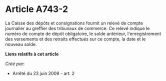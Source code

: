 # Article A743-2

La Caisse des dépôts et consignations fournit un relevé de compte journalier au greffier des tribunaux de commerce. Ce relevé
indique le numéro de compte de dépôt obligatoire, le solde antérieur, l'enregistrement des versements et des retraits
effectués sur ce compte, la date et le nouveau solde.

**Liens relatifs à cet article**

_Créé par_:

  - Arrêté du 23 juin 2009 - art. 2
